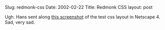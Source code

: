 Slug: redmonk-css
Date: 2002-02-22
Title: Redmonk CSS
layout: post

Ugh. Hans sent along <a href="imagesredmonk_css.gif">this screenshot</a> of the test css layout in Netscape 4. Sad, very sad.
